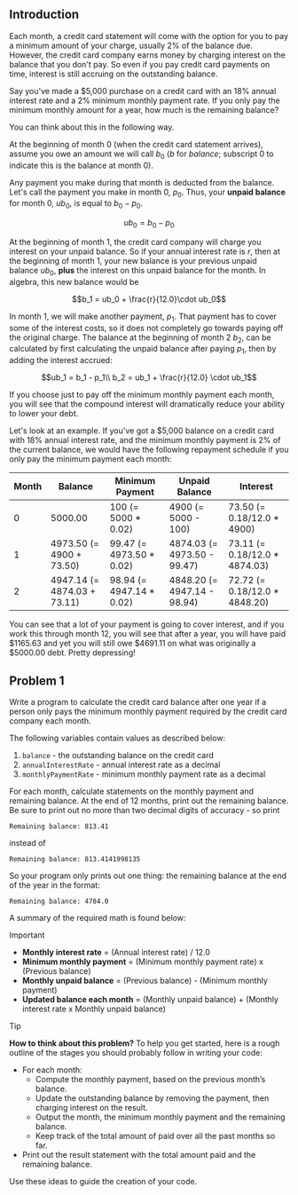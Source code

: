 ## Introduction

Each month, a credit card statement will come with the option for you to pay a minimum amount of your charge, usually 2% of the balance due. However, the credit card company earns money by charging interest on the balance that you don't pay. So even if you pay credit card payments on time, interest is still accruing on the outstanding balance.

Say you've made a $5,000 purchase on a credit card with an 18% annual interest rate and a 2% minimum monthly payment rate. If you only pay the minimum monthly amount for a year, how much is the remaining balance?

You can think about this in the following way.

At the beginning of month 0 (when the credit card statement arrives), assume you owe an amount we will call $`b_0`$ ($`b`$ for *balance*; subscript $`0`$ to indicate this is the balance at month $`0`$).

Any payment you make during that month is deducted from the balance. Let's call the payment you make in month 0, $`p_0`$. Thus, your **unpaid balance** for month 0, $`ub_0`$, is equal to $`b_0 - p_0`$.

```math
ub_0 = b_0 - p_0
```

At the beginning of month 1, the credit card company will charge you interest on your unpaid balance. So if your annual interest rate is $`r`$, then at the beginning of month 1, your new balance is your previous unpaid balance $`ub_0`$, **plus** the interest on this unpaid balance for the month. In algebra, this new balance would be

```math
b_1 = ub_0 + \frac{r}{12.0}\cdot ub_0
```

In month 1, we will make another payment, $`p_1`$. That payment has to cover some of the interest costs, so it does not completely go towards paying off the original charge. The balance at the beginning of month 2 $`b_2`$, can be calculated by first calculating the unpaid balance after paying $`p_1`$, then by adding the interest accrued:

```math
ub_1 = b_1 - p_1\\
b_2 = ub_1 + \frac{r}{12.0} \cdot ub_1
```

If you choose just to pay off the minimum monthly payment each month, you will see that the compound interest will dramatically reduce your ability to lower your debt.

Let's look at an example. If you've got a $5,000 balance on a credit card with 18% annual interest rate, and the minimum monthly payment is 2% of the current balance, we would have the following repayment schedule if you only pay the minimum payment each month:

| Month | Balance | Minimum Payment | Unpaid Balance | Interest |
| --- | --- | --- | --- | --- |
| 0 | 5000.00 | 100 (= 5000 * 0.02) | 4900 (= 5000 - 100) | 73.50 (= 0.18/12.0 * 4900) |
| 1 | 4973.50 (= 4900 + 73.50) | 99.47 (= 4973.50 * 0.02) | 4874.03 (= 4973.50 - 99.47) | 73.11 (= 0.18/12.0 * 4874.03) |
| 2 | 4947.14 (= 4874.03 + 73.11) | 98.94 (= 4947.14 * 0.02) | 4848.20 (= 4947.14 - 98.94) | 72.72 (= 0.18/12.0 * 4848.20) |

You can see that a lot of your payment is going to cover interest, and if you work this through month 12, you will see that after a year, you will have paid $1165.63 and yet you will still owe $4691.11 on what was originally a $5000.00 debt. Pretty depressing!


## Problem 1

Write a program to calculate the credit card balance after one year if a person only pays the minimum monthly payment required by the credit card company each month.

The following variables contain values as described below:

1. `balance` - the outstanding balance on the credit card
2. `annualInterestRate` - annual interest rate as a decimal
3. `monthlyPaymentRate` - minimum monthly payment rate as a decimal

For each month, calculate statements on the monthly payment and remaining balance. At the end of 12 months, print out the remaining balance. Be sure to print out no more than two decimal digits of accuracy - so print

```
Remaining balance: 813.41
```

instead of

```
Remaining balance: 813.4141998135
```

So your program only prints out one thing: the remaining balance at the end of the year in the format:

```
Remaining balance: 4784.0
```

A summary of the required math is found below:

> [!IMPORTANT]  
> - **Monthly interest rate** = (Annual interest rate) / 12.0
> - **Minimum monthly payment** = (Minimum monthly payment rate) x (Previous balance)
> - **Monthly unpaid balance** = (Previous balance) - (Minimum monthly payment)
> - **Updated balance each month** = (Monthly unpaid balance) + (Monthly interest rate x Monthly unpaid balance)

> [!TIP]
> **How to think about this problem?**
> To help you get started, here is a rough outline of the stages you should probably follow in writing your code:
>
> - For each month:
>     - Compute the monthly payment, based on the previous month’s balance.
>     - Update the outstanding balance by removing the payment, then charging interest on the result.
>     - Output the month, the minimum monthly payment and the remaining balance.
>     - Keep track of the total amount of paid over all the past months so far.
> - Print out the result statement with the total amount paid and the remaining balance.
> 
> Use these ideas to guide the creation of your code.